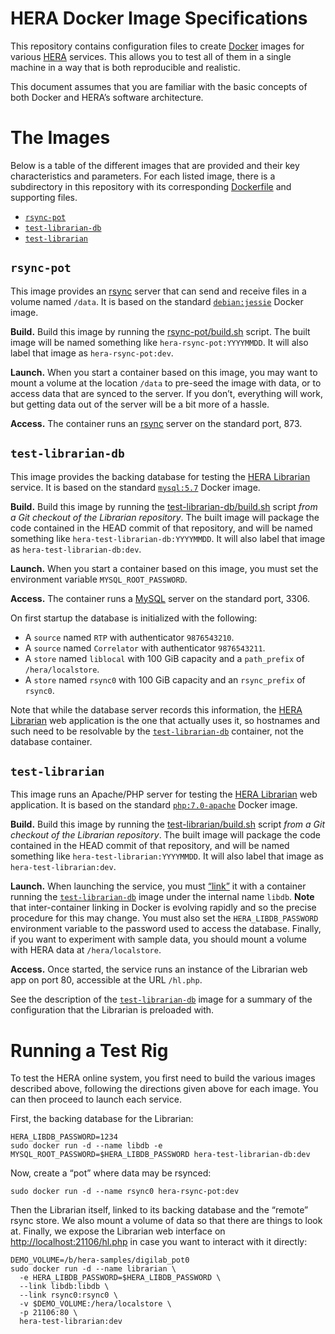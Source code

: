 <!-- To HTML-ify this file locally, use `grip --wide` on it. -->

HERA Docker Image Specifications
================================

This repository contains configuration files to create [Docker] images for
various [HERA] services. This allows you to test all of them in a single machine
in a way that is both reproducible and realistic.

[Docker]: https://www.docker.com/
[HERA]: http://reionization.org/

This document assumes that you are familiar with the basic concepts of both
Docker and HERA’s software architecture.


The Images
==========

Below is a table of the different images that are provided and their key
characteristics and parameters. For each listed image, there is a subdirectory
in this repository with its corresponding
[Dockerfile](https://docs.docker.com/engine/reference/builder/) and supporting
files.

* [`rsync-pot`]
* [`test-librarian-db`]
* [`test-librarian`]

<!-- this awkward setup lets us hyperlink image descriptions more easily -->
[`rsync-pot`]: #rsync-pot
[`test-librarian-db`]: #test-librarian-db
[`test-librarian`]: #test-librarian


`rsync-pot`
-------------------

This image provides an [rsync] server that can send and receive files in a
volume named `/data`. It is based on the standard
[`debian:jessie`](https://hub.docker.com/_/debian/) Docker image.

[rsync]: https://rsync.samba.org/

**Build.** Build this image by running the
[rsync-pot/build.sh](rsycn-pot/build.sh) script. The built image will be named
something like `hera-rsync-pot:YYYYMMDD`. It will also label that image as
`hera-rsync-pot:dev`.

**Launch.** When you start a container based on this image, you may want to
mount a volume at the location `/data` to pre-seed the image with data, or to
access data that are synced to the server. If you don’t, everything will work,
but getting data out of the server will be a bit more of a hassle.

**Access.** The container runs an [rsync] server on the standard port, 873.


`test-librarian-db`
-------------------

This image provides the backing database for testing the [HERA Librarian]
service. It is based on the standard
[`mysql:5.7`](https://hub.docker.com/_/mysql/) Docker image.

[HERA Librarian]: http://herawiki.berkeley.edu/doku.php/librarian

**Build.** Build this image by running the
[test-librarian-db/build.sh](test-librarian-db/build.sh) script *from a Git
checkout of the Librarian repository*. The built image will package the code
contained in the HEAD commit of that repository, and will be named something
like `hera-test-librarian-db:YYYYMMDD`. It will also label that image as
`hera-test-librarian-db:dev`.

**Launch.** When you start a container based on this image, you must set the
environment variable `MYSQL_ROOT_PASSWORD`.

**Access.** The container runs a [MySQL](https://www.mysql.com/) server on the
standard port, 3306.

On first startup the database is initialized with the following:

* A `source` named `RTP` with authenticator `9876543210`.
* A `source` named `Correlator` with authenticator `9876543211`.
* A `store` named `liblocal` with 100 GiB capacity and a `path_prefix` of
  `/hera/localstore`.
* A `store` named `rsync0` with 100 GiB capacity and an `rsync_prefix` of
  `rsync0`.

Note that while the database server records this information, the
[HERA Librarian] web application is the one that actually uses it, so
hostnames and such need to be resolvable by the [`test-librarian-db`]
container, not the database container.


`test-librarian`
----------------

This image runs an Apache/PHP server for testing the [HERA Librarian] web
application. It is based on the standard
[`php:7.0-apache`](https://hub.docker.com/_/php/) Docker image.

**Build.** Build this image by running the
[test-librarian/build.sh](test-librarian/build.sh) script *from a Git checkout
of the Librarian repository*. The built image will package the code contained
in the HEAD commit of that repository, and will be named something like
`hera-test-librarian:YYYYMMDD`. It will also label that image as
`hera-test-librarian:dev`.

**Launch.** When launching the service, you must
[“link”](https://docs.docker.com/v1.8/userguide/dockerlinks/) it with a
container running the [`test-librarian-db`] image under the internal name
`libdb`. **Note** that inter-container linking in Docker is evolving rapidly
and so the precise procedure for this may change. You must also set the
`HERA_LIBDB_PASSWORD` environment variable to the password used to access the
database. Finally, if you want to experiment with sample data, you should
mount a volume with HERA data at `/hera/localstore`.

**Access.** Once started, the service runs an instance of the Librarian web
app on port 80, accessible at the URL `/hl.php`.

See the description of the [`test-librarian-db`] image for a summary of the
configuration that the Librarian is preloaded with.


Running a Test Rig
==================

To test the HERA online system, you first need to build the various images
described above, following the directions given above for each image. You can
then proceed to launch each service.

First, the backing database for the Librarian:

```
HERA_LIBDB_PASSWORD=1234
sudo docker run -d --name libdb -e MYSQL_ROOT_PASSWORD=$HERA_LIBDB_PASSWORD hera-test-librarian-db:dev
```

Now, create a “pot” where data may be rsynced:

```
sudo docker run -d --name rsync0 hera-rsync-pot:dev
```

Then the Librarian itself, linked to its backing database and the “remote”
rsync store. We also mount a volume of data so that there are things to look
at. Finally, we expose the Librarian web interface on
<http://localhost:21106/hl.php> in case you want to interact with it directly:

```
DEMO_VOLUME=/b/hera-samples/digilab_pot0
sudo docker run -d --name librarian \
  -e HERA_LIBDB_PASSWORD=$HERA_LIBDB_PASSWORD \
  --link libdb:libdb \
  --link rsync0:rsync0 \
  -v $DEMO_VOLUME:/hera/localstore \
  -p 21106:80 \
  hera-test-librarian:dev
```
